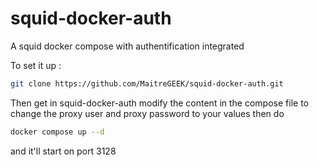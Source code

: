 # squid-docker-auth
A squid docker compose with authentification integrated

To set it up : 
```sh
git clone https://github.com/MaitreGEEK/squid-docker-auth.git
````
Then get in squid-docker-auth 
modify the content in the compose file to change the proxy user and proxy password to your values
then do
```sh
docker compose up --d
```
and it'll start on port 3128
